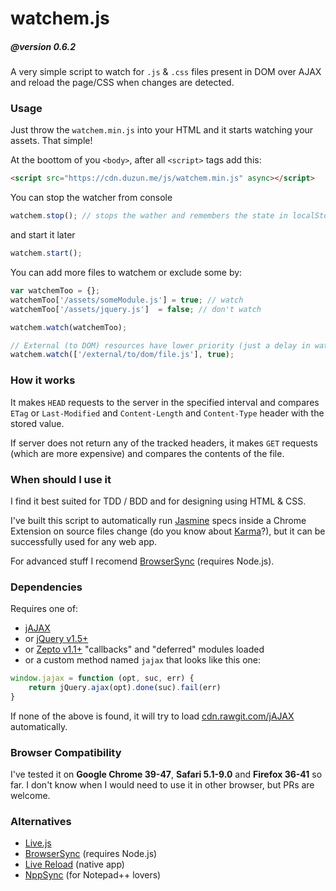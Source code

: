 watchem.js
==========

##### @version 0.6.2

A very simple script to watch for `.js` &amp; `.css` files present in DOM
over AJAX and reload the page/CSS when changes are detected.

### Usage

Just throw the `watchem.min.js` into your HTML and it starts watching your assets.
That simple!


At the boottom of you `<body>`, after all `<script>` tags add this:

```html
<script src="https://cdn.duzun.me/js/watchem.min.js" async></script>
```


You can stop the watcher from console

```js
watchem.stop(); // stops the wather and remembers the state in localStorage
```

and start it later

```js
watchem.start();
```


You can add more files to watchem or exclude some by:

```js
var watchemToo = {};
watchemToo['/assets/someModule.js'] = true; // watch
watchemToo['/assets/jquery.js']  = false; // don't watch

watchem.watch(watchemToo);

// External (to DOM) resources have lower priority (just a delay in watching)
watchem.watch(['/external/to/dom/file.js'], true);
```

### How it works

It makes `HEAD` requests to the server in the specified interval and compares
`ETag` or `Last-Modified` and `Content-Length` and `Content-Type` header with the stored value.

If server does not return any of the tracked headers, it makes
`GET` requests (which are more expensive) and compares the contents of the file.

### When should I use it

I find it best suited for TDD / BDD and for designing using HTML & CSS.

I've built this script to automatically run [Jasmine](https://jasmine.github.io/)
specs inside a Chrome Extension on source files change
(do you know about [Karma](https://karma-runner.github.io/)?),
but it can be successfully used for any web app.

For advanced stuff I recomend [BrowserSync](https://browsersync.io/) (requires Node.js).

### Dependencies

Requires one of:

- [jAJAX](https://github.com/duzun/jAJAX)
- or [jQuery v1.5+](https://api.jquery.com/jquery.ajax/)
- or [Zepto v1.1+](http://zeptojs.com/#$.ajax) "callbacks" and "deferred" modules loaded
- or a custom method named `jajax` that looks like this one:

```js
window.jajax = function (opt, suc, err) {
	return jQuery.ajax(opt).done(suc).fail(err)
}
```

If none of the above is found, it will try to load [cdn.rawgit.com/jAJAX](https://cdn.rawgit.com/duzun/jAJAX/master/dist/jajax.1.2.0.min.js)
automatically.

### Browser Compatibility

I've tested it on **Google Chrome 39-47**, **Safari 5.1-9.0** and **Firefox 36-41** so far.
I don't know when I would need to use it in other browser, but PRs are welcome.

### Alternatives

- [Live.js](http://livejs.com/)
- [BrowserSync](https://browsersync.io/) (requires Node.js)
- [Live Reload](http://livereload.com/) (native app)
- [NppSync](https://github.com/duzun/NppSync) (for Notepad++ lovers)
